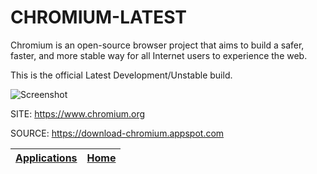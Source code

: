 # CHROMIUM-LATEST

 Chromium is an open-source browser project that aims to build a  safer, faster, and more stable way for all Internet users to  experience the web. 
 
 This is the official Latest Development/Unstable build.
 
 ![Screenshot](https://upload.wikimedia.org/wikipedia/commons/6/6a/Chromium_96_Wikipedia_page_%28ungoogled-chromium%29_screenshot.png)
 
 SITE: https://www.chromium.org

 SOURCE: https://download-chromium.appspot.com

 | [Applications](https://portable-linux-apps.github.io/apps.html) | [Home](https://portable-linux-apps.github.io)
 | --- | --- |
